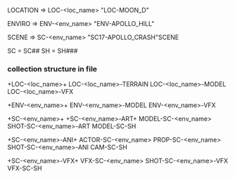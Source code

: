 LOCATION =>
LOC-<loc_name>
"LOC-MOON_D"

ENVIRO =>
ENV-<env_name>
"ENV-APOLLO_HILL"

SCENE =>
SC<id>-<env_name>
"SC17-APOLLO_CRASH"SCENE

SC<id> = SC##
SH<id> = SH###

### collection structure in file

+LOC-<loc_name>+
  LOC-<loc_name>-TERRAIN
  LOC-<loc_name>-MODEL
  LOC-<loc_name>-VFX

+ENV-<env_name>+
  ENV-<env_name>-MODEL
  ENV-<env_name>-VFX

+SC<id>-<env_name>+
  +SC<id>-<env_name>-ART+
    MODEL-SC<id>-<env_name>
    SHOT-SC<id>-<env_name>-ART
      MODEL-SC<id>-SH<id>

+SC<id>-<env_name>-ANI+
  ACTOR-SC<id>-<env_name>
  PROP-SC<id>-<env_name>
  SHOT-SC<id>-<env_name>-ANI
    CAM-SC<id>-SH<id>


+SC<id>-<env_name>-VFX+
  VFX-SC<id>-<env_name>
  SHOT-SC<id>-<env_name>-VFX
    VFX-SC<id>-SH<id>
